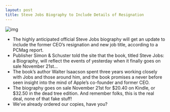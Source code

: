 ```yaml
---
layout: post
title: Steve Jobs Biography to Include Details of Resignation
---
```

![img](http://media.idownloadblog.com/wp-content/uploads/2011/08/Screen-Shot-2011-08-25-at-19.35.46.png)
* The highly anticipated official Steve Jobs biography will get an update to include the former CEO’s resignation and new job title, according to a PCMag report.
* Publisher Simon & Schuster told the site that the book, titled Steve Jobs: a Biography, will reflect the events of yesterday when it finally goes on sale November 21st…
* The book’s author Walter Isaacson spent three years working closely with Jobs and those around him, and the book promises a never before seen insight into the mind of Apple’s co-founder and former CEO.
* The biography goes on sale November 21st for $20.40 on Kindle, or $32.50 in the dead tree edition. And remember folks, this is the real deal, none of that fake stuff!
* We’ve already ordered our copies, have you?

